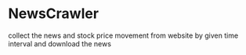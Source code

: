 # NewsCrawler
collect the news and stock price movement from website by given time interval and download the news
